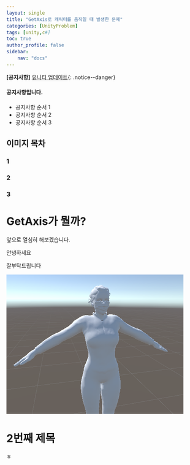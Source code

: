 ```yaml
---
layout: single
title: "GetAxis로 캐릭터를 움직일 때 발생한 문제"
categories: [UnityProblem]
tags: [unity,c#]
toc: true
author_profile: false
sidebar:
    nav: "docs"
---
```


**[공지사항]** [유니티 업데이트](https://docs.unity3d.com/kr/530/ScriptReference/Input.GetAxis.html){: .notice--danger}
<div class="notice--success">
<h4>공지사항입니다.</h4>
<ul>
     <li>공지사항 순서 1</li>
     <li>공지사항 순서 2</li>
     <li>공지사항 순서 3</li>
</ul>
</div>     

## 이미지 목차

### 1

### 2

### 3
# GetAxis가 뭘까?
앞으로 열심히 해보겠습니다.

안녕하세요

잘부탁드립니다

![woman](../images/2022-11-17-first/woman-1669197353470-5.png)

# 2번째 제목

ㅎ
